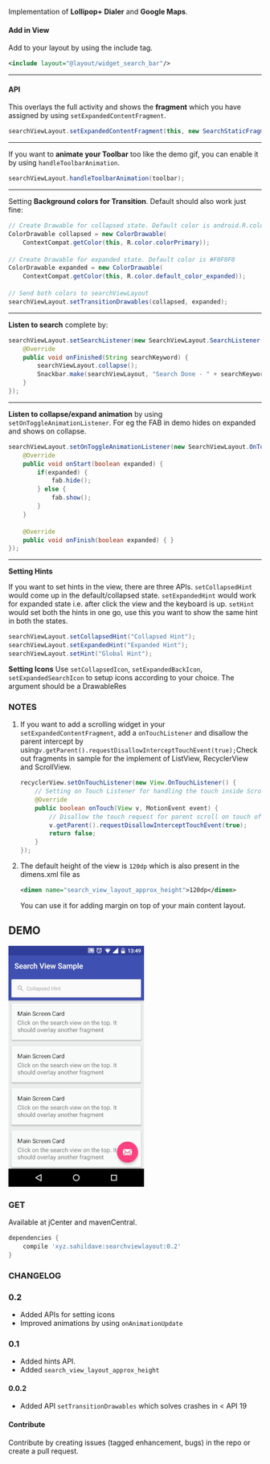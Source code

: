 Implementation of **Lollipop+ Dialer** and **Google Maps**.

#### Add in View
Add to your layout by using the include tag.
``` xml
<include layout="@layout/widget_search_bar"/>
```
---
#### API
This overlays the full activity and shows the **fragment** which you have assigned by using `setExpandedContentFragment`.

``` java
searchViewLayout.setExpandedContentFragment(this, new SearchStaticFragment());
```
---
If you want to **animate your Toolbar** too like the demo gif, you can enable it by using `handleToolbarAnimation`.

``` java
searchViewLayout.handleToolbarAnimation(toolbar);
```
---
Setting **Background colors for Transition**. Default should also work just fine:

``` java
// Create Drawable for collapsed state. Default color is android.R.color.transparent
ColorDrawable collapsed = new ColorDrawable(
    ContextCompat.getColor(this, R.color.colorPrimary));

// Create Drawable for expanded state. Default color is #F0F0F0
ColorDrawable expanded = new ColorDrawable(
    ContextCompat.getColor(this, R.color.default_color_expanded));

// Send both colors to searchViewLayout
searchViewLayout.setTransitionDrawables(collapsed, expanded);
```
---
**Listen to search** complete by:
``` java
searchViewLayout.setSearchListener(new SearchViewLayout.SearchListener() {
    @Override
    public void onFinished(String searchKeyword) {
        searchViewLayout.collapse();
        Snackbar.make(searchViewLayout, "Search Done - " + searchKeyword, Snackbar.LENGTH_LONG).show();
    }
});
```
---    
**Listen to collapse/expand animation** by using `setOnToggleAnimationListener`. For eg the FAB in demo hides on expanded and shows on collapse.
``` java
searchViewLayout.setOnToggleAnimationListener(new SearchViewLayout.OnToggleAnimationListener() {
    @Override
    public void onStart(boolean expanded) {
        if(expanded) {
            fab.hide();
        } else {
            fab.show();
        }
    }

    @Override
    public void onFinish(boolean expanded) { }
});
```
---
**Setting Hints**

If you want to set hints in the view, there are three APIs. `setCollapsedHint` would come up in the default/collapsed state. `setExpandedHint` would work for expanded state i.e. after click the view and the keyboard is up. `setHint` would set both the hints in one go, use this you want to show the same hint in both the states.

``` java
searchViewLayout.setCollapsedHint("Collapsed Hint");
searchViewLayout.setExpandedHint("Expanded Hint");
searchViewLayout.setHint("Global Hint");
```
**Setting Icons**
Use `setCollapsedIcon`, `setExpandedBackIcon`, `setExpandedSearchIcon` to setup icons according to your choice. The argument should be a DrawableRes
### NOTES

1. If you want to add a scrolling widget in your `setExpandedContentFragment`, add a `onTouchListener` and disallow the parent intercept by using`v.getParent().requestDisallowInterceptTouchEvent(true);`Check out fragments in sample for the implement of ListView, RecyclerView and ScrollView.

    ``` java
    recyclerView.setOnTouchListener(new View.OnTouchListener() {
        // Setting on Touch Listener for handling the touch inside ScrollView
        @Override
        public boolean onTouch(View v, MotionEvent event) {
            // Disallow the touch request for parent scroll on touch of child view
            v.getParent().requestDisallowInterceptTouchEvent(true);
            return false;
        }
    });
    
    ```

2. The default height of the view is `120dp` which is also present in the dimens.xml file as
    ``` xml     
    <dimen name="search_view_layout_approx_height">120dp</dimen>
    ```
    You can use it for adding margin on top of your main content layout.
    

## DEMO

![Screenshot](/demo.gif?raw=true)

### GET

Available at jCenter and mavenCentral.

``` groovy
dependencies {
    compile 'xyz.sahildave:searchviewlayout:0.2'
}
```
    
### CHANGELOG

### 0.2
* Added APIs for setting icons
* Improved animations by using `onAnimationUpdate`
### 0.1
* Added hints API.
* Added `search_view_layout_approx_height` 
#### 0.0.2
* Added API `setTransitionDrawables` which solves crashes in < API 19

#### Contribute

Contribute by creating issues (tagged enhancement, bugs) in the repo or create a pull request.

